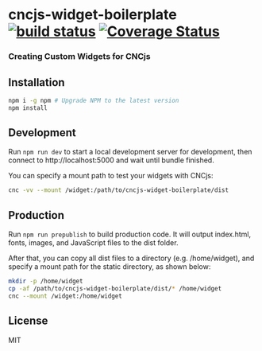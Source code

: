 # cncjs-widget-boilerplate [![build status](https://travis-ci.org/cncjs/cncjs-widget-boilerplate.svg?branch=master)](https://travis-ci.org/cncjs/cncjs-widget-boilerplate) [![Coverage Status](https://coveralls.io/repos/github/cncjs/cncjs-widget-boilerplate/badge.svg?branch=master)](https://coveralls.io/github/cncjs/cncjs-widget-boilerplate?branch=master)

### Creating Custom Widgets for CNCjs

## Installation

```bash
npm i -g npm # Upgrade NPM to the latest version
npm install
```

## Development

Run `npm run dev` to start a local development server for development, then connect to http://localhost:5000 and wait until bundle finished.

You can specify a mount path to test your widgets with CNCjs:
```bash
cnc -vv --mount /widget:/path/to/cncjs-widget-boilerplate/dist
```

## Production

Run `npm run prepublish` to build production code. It will output index.html, fonts, images, and JavaScript files to the dist folder. 

After that, you can copy all dist files to a directory (e.g. /home/widget), and specify a mount path for the static directory, as shown below:
```bash
mkdir -p /home/widget
cp -af /path/to/cncjs-widget-boilerplate/dist/* /home/widget
cnc --mount /widget:/home/widget
```

## License

MIT
